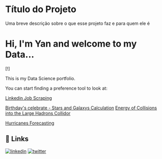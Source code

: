 
# Título do Projeto

Uma breve descrição sobre o que esse projeto faz e para quem ele é


# Hi, I'm Yan and welcome to my Data... 

[!]

This is my Data Science portfolio.

You can start finding a preference tool to look at:

[Linkedin Job Scraping](link)

[Birthday's celebrate - Stars and Galaxys Calculation]()
[Energy of Collisions into the Large Hadrons Collidor]()

[Hurricanes Forecasting]()


## 🔗 Links
[![linkedin](https://img.shields.io/badge/linkedin-0A66C2?style=for-the-badge&logo=linkedin&logoColor=white)](https://www.linkedin.com/)
[![twitter](https://img.shields.io/badge/twitter-1DA1F2?style=for-the-badge&logo=twitter&logoColor=white)](https://twitter.com/)

